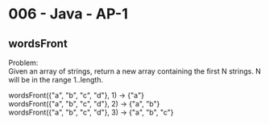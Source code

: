 006 - Java - AP-1
=====================

wordsFront
----------

Problem:  
Given an array of strings, return a new array containing the first N strings. N will be in the range 1..length. 
>
wordsFront({"a", "b", "c", "d"}, 1) → {"a"}  
wordsFront({"a", "b", "c", "d"}, 2) → {"a", "b"}  
wordsFront({"a", "b", "c", "d"}, 3) → {"a", "b", "c"}   
